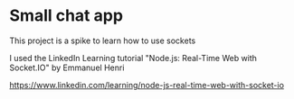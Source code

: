 # Small chat app

This project is a spike to learn how to use sockets

I used the LinkedIn Learning tutorial "Node.js: Real-Time Web with Socket.IO" by Emmanuel Henri

https://www.linkedin.com/learning/node-js-real-time-web-with-socket-io
